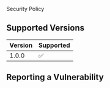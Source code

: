 Security Policy

## Supported Versions

| Version | Supported          |
| ------- | ------------------ |
|  1.0.0  | :white_check_mark: |

## Reporting a Vulnerability
